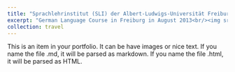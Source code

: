 ```yaml
---
title: "Sprachlehrinstitut (SLI) der Albert-Ludwigs-Universität Freiburg"
excerpt: "German Language Course in Freiburg in August 2013<br/><img src='/images/freiburg.png'  width='2500'>"
collection: travel
---
```


This is an item in your portfolio. It can be have images or nice text. If you name the file .md, it will be parsed as markdown. If you name the file .html, it will be parsed as HTML. 
